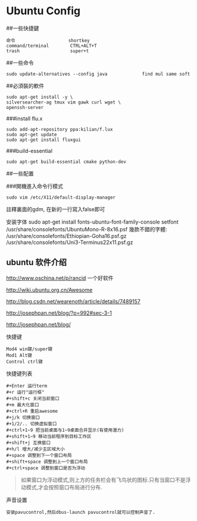 # Ubuntu Config

##一些快捷鍵
```
命令                    shortkey
command/terminal        CTRL+ALT+T
trash                   super+t
```

##一些命令
```
sudo update-alternatives --config java             find mul same soft
```


##必須裝的軟件
```
sudo apt-get install -y \
silversearcher-ag tmux vim gawk curl wget \
openssh-server
```

###install flu.x
```
sudo add-apt-repository ppa:kilian/f.lux
sudo apt-get update
sudo apt-get install fluxgui
```

###build-essential
```
sudo apt-get build-essential cmake python-dev
```


##一些配置

###開機進入命令行模式
```
sudo vim /etc/X11/default-display-manager
```
註釋裏面的gdm, 在新的一行寫入false即可

安装字体
sudo apt-get install fonts-ubuntu-font-family-console
setfont /usr/share/consolefonts/UbuntuMono-R-8x16.psf
幾款不錯的字體:
/usr/share/consolefonts/Ethiopian-Goha16.psf.gz
/usr/share/consolefonts/Uni3-Terminus22x11.psf.gz

## ubuntu 软件介绍
http://www.oschina.net/p/rancid  一个好软件

http://wiki.ubuntu.org.cn/Awesome

http://blog.csdn.net/wearenoth/article/details/7489157

http://josephpan.net/blog/?p=992#sec-3-1

http://josephpan.net/blog/

 

 

 

快捷键
```
Mod4 win键/super键 
Mod1 Alt键 
Control ctrl键 
```

快捷键列表
```
#+Enter 运行term 
#+r 运行"运行框" 
#+shift+c 关闭当前窗口 
#+m 最大化窗口 
#+ctrl+R 重启awesome 
#+j/k 切换窗口 
#+1/2/.. 切换虚拟窗口 
#+ctrl+1~9 把当前桌面与1~9桌面合并显示(有使用潜力) 
#+shift+1~9 移动当前程序到目标工作区 
#+shift+j 互换窗口 
#+h/l 增大/减少主区域大小 
#+space 调整到下一个窗口布局 
#+shift+space 调整到上一个窗口布局 
#+ctrl+space 调整到窗口是否为浮动
```
> 如果窗口为浮动模式,则上方的任务栏会有飞鸟状的图标.只有当窗口不是浮动模式,才会按照窗口布局进行分布.      

声音设置
```
安装pavucontrol,然后dbus-launch pavucontrol就可以控制声音了.
```
